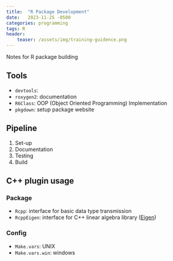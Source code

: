 ```yaml
---
title:  "R Package Development"
date:   2023-11-25 -0500
categories: programming
tags: R
header:
    teaser: /assets/img/training-guidence.png
---
```


Notes for R package building

## Tools
- `devtools`: 
- `roxygen2`: documentation
- `R6Class`: OOP (Object Oriented Programming) Implementation
- `pkgdown`: setup package website 

## Pipeline
1. Set-up
2. Documentation
3. Testing
4. Build


## C++ plugin usage
### Package
- `Rcpp`: interface for basic data type transmission
- `RcppEigen`: interface for C++ linear algebra library ([Eigen]())

### Config
- `Make.vars`: UNIX 
- `Make.vars.win`: windows
